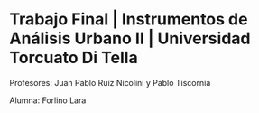 # Trabajo Final | Instrumentos de Análisis Urbano II | Universidad Torcuato Di Tella
Profesores: Juan Pablo Ruiz Nicolini y Pablo Tiscornia

Alumna: Forlino Lara
